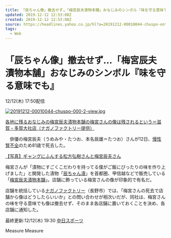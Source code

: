 ```yaml
---
title: 「辰ちゃん像」撤去せず…「梅宮辰夫漬物本舗」おなじみのシンボル『味を守る意味でも』（中日スポーツ） - Yahoo!ニュース
updated: 2019-12-12 12:53:08Z
created: 2019-12-12 12:53:08Z
source: https://headlines.yahoo.co.jp/hl?a=20191212-00010044-chuspo-ent
tags:
  - Web
---
```


# 「辰ちゃん像」撤去せず…「梅宮辰夫漬物本舗」おなじみのシンボル『味を守る意味でも』

12/12(木) 17:50配信

 [ ![20191212-00010044-chuspo-000-2-view.jpg](../_resources/20191212-00010044-chuspo-000-2-view.jpg)](https://headlines.yahoo.co.jp/hl?a=20191212-00010044-chuspo-ent.view-000)

 [各地に残るおなじみの梅宮辰夫漬物本舗の梅宮さんの像は残されるという＝滋賀・多賀大社店（ナガノファクトリー提供）](https://headlines.yahoo.co.jp/hl?a=20191212-00010044-chuspo-ent.view-000)

　俳優の梅宮辰夫（うめみや・たつお、本名辰雄＝たつお）さんが12日、[慢性腎不全](https://search.yahoo.co.jp/search?p=%E6%85%A2%E6%80%A7%E8%85%8E%E4%B8%8D%E5%85%A8&ei=UTF-8&rkf=1&slfr=1&fr=link_direct_nws)のため81歳で死去した。

[【写真】ギャングにふんする松方弘樹さんと梅宮辰夫さん](https://rdsig.yahoo.co.jp/media/news/rd_tool/chuspo/articles/ent/RV=1/RE=1577364753/RH=cmRzaWcueWFob28uY28uanA-/RB=/RU=aHR0cHM6Ly93d3cuY2h1bmljaGkuY28uanAvY2h1c3BvL2FydGljbGUvZW50ZXJ0YWlubWVudC9uZXdzL0NLMjAxOTEyMTIwMjEwMDAyMy5odG1s/RS=%5EADAnd_H6IZ...JYXotpQGoBIQW7lr4-;_ylt=A2RABeEROPJdhQoAGQsPl.Z7;_ylu=X3oDMWNsNDZwcjM2BHBvcwMxBHJsX3RpdGxlA.OAkOWGmeecn.OAkeOCruODo.ODs.OCsOOBq.OBteOCk.OBmeOCi.advuaWueW8mOaoueOBleOCk.OBqOaiheWurui.sOWkq.OBleOCkwRybF91cmwDaHR0cHM6Ly93d3cuY2h1bmljaGkuY28uanAvY2h1c3BvL2FydGljbGUvZW50ZXJ0YWlubWVudC9uZXdzL0NLMjAxOTEyMTIwMjEwMDAyMy5odG1sBHNlYwNyZWxhdGVkBHNsawNwaG90bwR0aXRsZQPjgIzovrDjgaHjgoPjgpPlg4_jgI3mkqTljrvjgZvjgZrigKbjgIzmooXlrq7ovrDlpKvmvKznianmnKzoiJfjgI3jgYrjgarjgZjjgb_jga7jgrfjg7Pjg5zjg6vjgI7lkbPjgpLlrojjgovmhI_lkbPjgafjgoLjgI8EdXJsA2h0dHBzOi8vaGVhZGxpbmVzLnlhaG9vLmNvLmpwL2hsP2E9MjAxOTEyMTItMDAwMTAwNDQtY2h1c3BvLWVudA--)

梅宮さんが「漬物にすごくこだわりを持ってる僕がご飯にぴったりの味を作り上げました」と開発した漬物「[辰ちゃん漬](https://search.yahoo.co.jp/search?p=%E8%BE%B0%E3%81%A1%E3%82%83%E3%82%93%E6%BC%AC&ei=UTF-8&rkf=1&slfr=1&fr=link_direct_nws)」を首都圏、甲信越などで販売している「[梅宮辰夫漬物本舗](https://search.yahoo.co.jp/search?p=%E6%A2%85%E5%AE%AE%E8%BE%B0%E5%A4%AB%E6%BC%AC%E7%89%A9%E6%9C%AC%E8%88%97&ei=UTF-8&rkf=1&slfr=1&fr=link_direct_nws)」。店舗に飾っている梅宮さんの像が印象的で有名だ。

店舗を統括している[ナガノファクトリー](https://search.yahoo.co.jp/search?p=%E3%83%8A%E3%82%AC%E3%83%8E%E3%83%95%E3%82%A1%E3%82%AF%E3%83%88%E3%83%AA%E3%83%BC&ei=UTF-8&rkf=1&slfr=1&fr=link_direct_nws)（長野市）では、「梅宮さんの死去で店舗から像はどうしたらいいか」との問い合わせが相次いだが、同社は、梅宮さんの味を守る意味でも像は撤去せず、そのまま各店舗に置いておくことを決め、各店舗に通知した。

最終更新:12/12(木) 19:30
 [中日スポーツ](https://news.yahoo.co.jp/media/chuspo)

Measure
Measure